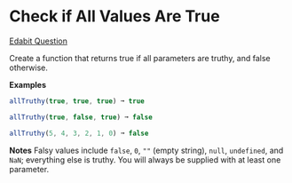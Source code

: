 # Check if All Values Are True

[Edabit Question](https://edabit.com/challenge/ttiutYw6NyphfxuCG)

Create a function that returns true if all parameters are truthy, and false otherwise.

**Examples**
```js
allTruthy(true, true, true) ➞ true

allTruthy(true, false, true) ➞ false

allTruthy(5, 4, 3, 2, 1, 0) ➞ false
```

**Notes**
Falsy values include `false`, `0`, `""` (empty string), `null`, `undefined`, and `NaN`; everything else is truthy.
You will always be supplied with at least one parameter.